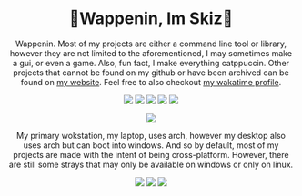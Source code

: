 <!--
<div align=center>
  <h3>
    👾Wappenin, Im Skiz👾
    <br>
    <br>
    <img width=500 src="https://64.media.tumblr.com/eb22fd21f1fc245b67883f49d75e7287/tumblr_inline_p7l7j7jgX31rz60rk_500.gifv"/>
    <br>
  </h3>
</div>
-->

<h1 align=center>
  👾Wappenin, Im Skiz👾
</h1>

<p align=center>
  Wappenin. Most of my projects are either a command line tool or library, however they are not limited to the aforementioned, I may sometimes make a gui, or even a game. Also, fun fact, I make everything catppuccin. Other projects that cannot be found on my github or have been archived can be found on <a href=https://sk1-z.github.io/>my website</a>. Feel free to also checkout <a href=https://wakatime.com/@Skiz>my wakatime profile</a>. 
</p>

<p align=center>
  <img src='https://img.shields.io/badge/C-00599C?style=for-the-badge&logo=c&logoColor=white' />
  <img src='https://img.shields.io/badge/C%2B%2B-00599C?style=for-the-badge&logo=c%2B%2B&logoColor=white' />
  <img src='https://img.shields.io/badge/C%23-239120?style=for-the-badge&logo=c-sharp&logoColor=white' />
  <img src='https://img.shields.io/badge/Lua-2C2D72?style=for-the-badge&logo=lua&logoColor=white' />
  <img src='https://img.shields.io/badge/Rust-black?style=for-the-badge&logo=rust&logoColor=#E57324' />
</p>

<!-- I really tried to like zig but it still feels very new. Excited for it's future
<img src='https://img.shields.io/badge/zig-F7A41D?style=for-the-badge&logo=zig&logoColor=white' />
-->

<p align=center>
  <img src=https://github-readme-stats.vercel.app/api/top-langs/?username=Sk1-z&theme=catppuccin_mocha&layout=compact&langs_count=10>
</p>

<p align=center>
  My primary wokstation, my laptop, uses arch, however my desktop also uses arch but can boot into windows. And so by default, most of my projects are made with the intent of being cross-platform. However, there are still some strays that may only be available on windows or only on linux.
</p>

<p align=center>
  <img src='https://img.shields.io/badge/Arch_Linux-1793D1?style=for-the-badge&logo=arch-linux&logoColor=white' />
  <img src='https://img.shields.io/badge/Linux-FCC624?style=for-the-badge&logo=linux&logoColor=black' />
  <img src='https://img.shields.io/badge/Windows-0078D6?style=for-the-badge&logo=windows&logoColor=white' />
</p>

<!--
<p align=center>
  <img float=left src="https://img.shields.io/badge/c-%2300599C.svg?style=flat&logo=c&logoColor=white" alt="C">
  <img src="https://img.shields.io/badge/c++-%2300599C.svg?style=flat&logo=c%2B%2B&logoColor=white" alt="C++">
  <img src="https://img.shields.io/badge/Zig-%23F7A41D.svg?style=flat&logo=zig&logoColor=white" alt="Zig">
  <img src="https://img.shields.io/badge/rust-%23000000.svg?style=flat&logo=rust&logoColor=white" alt="Rust">
</p>
<p align=center>
  <img src="https://img.shields.io/badge/c%23-%23239120.svg?style=flat&logo=c-sharp&logoColor=white" alt="C#">
  <img src="https://img.shields.io/badge/.NET-5C2D91?style=flat&logo=.net&logoColor=white" alt=""dotnet>
  <img src="https://img.shields.io/badge/Unity-%2320232a.svg?style=flat&logo=unity&logoColor=white" alt="Unity">
</p>
<h1></h1>

<p align=center>
  <img src=https://github-readme-streak-stats.herokuapp.com/?user=Sk1-z&theme=transparent&hide_border=true>
  <img src=https://github-readme-stats.vercel.app/api/top-langs/?username=Sk1-z&theme=transparent&hide_border=true&layout=compact&langs_count=10>
</p>

> Games I've made and other projects that cannot be found on my github or have been archived can be found on my website [here](https://sk1-z.github.io/)

Pov retired
<p align=center>
  <img src="https://img.shields.io/badge/lua-%232C2D72.svg?style=flat&logo=lua&logoColor=white" alt="Lua">
  <img src="https://img.shields.io/badge/python-3670A0?style=flat&logo=python&logoColor=ffdd54" alt="Python">
  <img src="https://img.shields.io/badge/typescript-%23007ACC.svg?style=flat&logo=typescript&logoColor=white" alt="TypeScript">
  <img src="https://img.shields.io/badge/Electron-191970?style=flat&logo=Electron&logoColor=white" alt="Electron.js">
  <img src="https://img.shields.io/badge/node.js-6DA55F?style=flat&logo=node.js&logoColor=white" alt="Node.js">
</p>
-->
